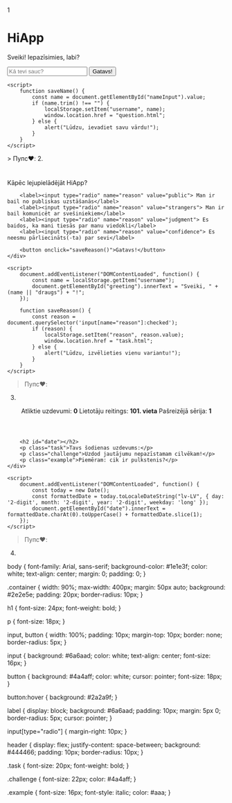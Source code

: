 1
<!DOCTYPE html>
<html lang="lv">
<head>
    <meta charset="UTF-8">
    <meta name="viewport" content="width=device-width, initial-scale=1.0">
    <title>HiApp</title>
    <link rel="stylesheet" href="styles.css">
</head>
<body>
    <div class="container">
        <h1>HiApp</h1>
        <p>Sveiki! Iepazīsimies, labi?</p>
        <input type="text" id="nameInput" placeholder="Kā tevi sauc?">
        <button onclick="saveName()">Gatavs!</button>
    </div>

    <script>
        function saveName() {
            const name = document.getElementById("nameInput").value;
            if (name.trim() !== "") {
                localStorage.setItem("username", name);
                window.location.href = "question.html";
            } else {
                alert("Lūdzu, ievadiet savu vārdu!");
            }
        }
    </script>
</body>
</html>
> Пупс❤️:
2. 

<!DOCTYPE html>
<html lang="lv">
<head>
    <meta charset="UTF-8">
    <meta name="viewport" content="width=device-width, initial-scale=1.0">
    <title>HiApp</title>
    <link rel="stylesheet" href="styles.css">
</head>
<body>
    <div class="container">
        <h1 id="greeting"></h1>
        <p>Kāpēc lejupielādējāt HiApp?</p>

        <label><input type="radio" name="reason" value="public"> Man ir bail no publiskas uzstāšanās</label>
        <label><input type="radio" name="reason" value="strangers"> Man ir bail komunicēt ar svešiniekiem</label>
        <label><input type="radio" name="reason" value="judgment"> Es baidos, ka mani tiesās par manu viedokli</label>
        <label><input type="radio" name="reason" value="confidence"> Es neesmu pārliecināts(-ta) par sevi</label>

        <button onclick="saveReason()">Gatavs!</button>
    </div>

    <script>
        document.addEventListener("DOMContentLoaded", function() {
            const name = localStorage.getItem("username");
            document.getElementById("greeting").innerText = "Sveiki, " + (name || "draugs") + "!";
        });

        function saveReason() {
            const reason = document.querySelector('input[name="reason"]:checked');
            if (reason) {
                localStorage.setItem("reason", reason.value);
                window.location.href = "task.html";
            } else {
                alert("Lūdzu, izvēlieties vienu variantu!");
            }
        }
    </script>
</body>
</html>

> Пупс❤️:
3.

<!DOCTYPE html>
<html lang="lv">
<head>
    <meta charset="UTF-8">
    <meta name="viewport" content="width=device-width, initial-scale=1.0">
    <title>HiApp</title>
    <link rel="stylesheet" href="styles.css">
</head>
<body>
    <div class="container">
        <header>
            <span>Atliktie uzdevumi: <strong>0</strong></span>
            <span>Lietotāju reitings: <strong>101. vieta</strong></span>
            <span>Pašreizējā sērija: <strong>1</strong></span>
        </header>

        <h2 id="date"></h2>
        <p class="task">Tavs šodienas uzdevums:</p>
        <p class="challenge">Uzdod jautājumu nepazīstamam cilvēkam!</p>
        <p class="example">Piemēram: cik ir pulkstenis?</p>
    </div>

    <script>
        document.addEventListener("DOMContentLoaded", function() {
            const today = new Date();
            const formattedDate = today.toLocaleDateString("lv-LV", { day: '2-digit', month: '2-digit', year: '2-digit', weekday: 'long' });
            document.getElementById("date").innerText = formattedDate.charAt(0).toUpperCase() + formattedDate.slice(1);
        });
    </script>
</body>
</html>

> Пупс❤️:
4.

body {
    font-family: Arial, sans-serif;
    background-color: #1e1e3f;
    color: white;
    text-align: center;
    margin: 0;
    padding: 0;
}

.container {
    width: 90%;
    max-width: 400px;
    margin: 50px auto;
    background: #2e2e5e;
    padding: 20px;
    border-radius: 10px;
}

h1 {
    font-size: 24px;
    font-weight: bold;
}

p {
    font-size: 18px;
}

input, button {
    width: 100%;
    padding: 10px;
    margin-top: 10px;
    border: none;
    border-radius: 5px;
}

input {
    background: #6a6aad;
    color: white;
    text-align: center;
    font-size: 16px;
}

button {
    background: #4a4aff;
    color: white;
    cursor: pointer;
    font-size: 18px;
}

button:hover {
    background: #2a2a9f;
}

label {
    display: block;
    background: #6a6aad;
    padding: 10px;
    margin: 5px 0;
    border-radius: 5px;
    cursor: pointer;
}

input[type="radio"] {
    margin-right: 10px;
}

header {
    display: flex;
    justify-content: space-between;
    background: #444466;
    padding: 10px;
    border-radius: 10px;
}

.task {
    font-size: 20px;
    font-weight: bold;
}

.challenge {
    font-size: 22px;
    color: #4a4aff;
}

.example {
    font-size: 16px;
    font-style: italic;
    color: #aaa;
}
